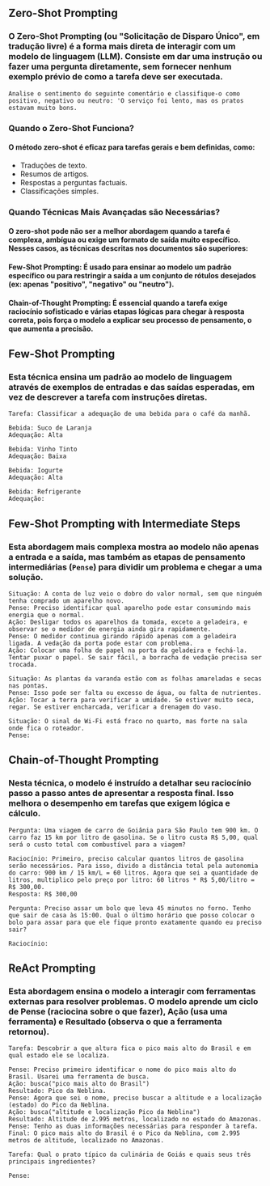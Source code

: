 ## Zero-Shot Prompting
### O Zero-Shot Prompting (ou "Solicitação de Disparo Único", em tradução livre) é a forma mais direta de interagir com um modelo de linguagem (LLM). Consiste em dar uma instrução ou fazer uma pergunta diretamente, sem fornecer nenhum exemplo prévio de como a tarefa deve ser executada.

    Analise o sentimento do seguinte comentário e classifique-o como positivo, negativo ou neutro: 'O serviço foi lento, mas os pratos estavam muito bons.

### Quando o Zero-Shot Funciona?
#### O método zero-shot é eficaz para tarefas gerais e bem definidas, como:

 - Traduções de texto.
 - Resumos de artigos.
 - Respostas a perguntas factuais.
 - Classificações simples.

### Quando Técnicas Mais Avançadas são Necessárias?
#### O zero-shot pode não ser a melhor abordagem quando a tarefa é complexa, ambígua ou exige um formato de saída muito específico. Nesses casos, as técnicas descritas nos documentos são superiores:
#### Few-Shot Prompting: É usado para ensinar ao modelo um padrão específico ou para restringir a saída a um conjunto de rótulos desejados (ex: apenas "positivo", "negativo" ou "neutro").
#### Chain-of-Thought Prompting: É essencial quando a tarefa exige raciocínio sofisticado e várias etapas lógicas para chegar à resposta correta, pois força o modelo a explicar seu processo de pensamento, o que aumenta a precisão.

## Few-Shot Prompting
### Esta técnica ensina um padrão ao modelo de linguagem através de exemplos de entradas e das saídas esperadas, em vez de descrever a tarefa com instruções diretas.

    Tarefa: Classificar a adequação de uma bebida para o café da manhã.
    
    Bebida: Suco de Laranja
    Adequação: Alta
    
    Bebida: Vinho Tinto
    Adequação: Baixa
    
    Bebida: Iogurte
    Adequação: Alta
    
    Bebida: Refrigerante
    Adequação:

## Few-Shot Prompting with Intermediate Steps
### Esta abordagem mais complexa mostra ao modelo não apenas a entrada e a saída, mas também as etapas de pensamento intermediárias (`Pense`) para dividir um problema e chegar a uma solução.

    Situação: A conta de luz veio o dobro do valor normal, sem que ninguém tenha comprado um aparelho novo.
    Pense: Preciso identificar qual aparelho pode estar consumindo mais energia que o normal.
    Ação: Desligar todos os aparelhos da tomada, exceto a geladeira, e observar se o medidor de energia ainda gira rapidamente.
    Pense: O medidor continua girando rápido apenas com a geladeira ligada. A vedação da porta pode estar com problema.
    Ação: Colocar uma folha de papel na porta da geladeira e fechá-la. Tentar puxar o papel. Se sair fácil, a borracha de vedação precisa ser trocada.
    
    Situação: As plantas da varanda estão com as folhas amareladas e secas nas pontas.
    Pense: Isso pode ser falta ou excesso de água, ou falta de nutrientes.
    Ação: Tocar a terra para verificar a umidade. Se estiver muito seca, regar. Se estiver encharcada, verificar a drenagem do vaso.
    
    Situação: O sinal de Wi-Fi está fraco no quarto, mas forte na sala onde fica o roteador.
    Pense:

## Chain-of-Thought Prompting
### Nesta técnica, o modelo é instruído a detalhar seu raciocínio passo a passo antes de apresentar a resposta final. Isso melhora o desempenho em tarefas que exigem lógica e cálculo.
    Pergunta: Uma viagem de carro de Goiânia para São Paulo tem 900 km. O carro faz 15 km por litro de gasolina. Se o litro custa R$ 5,00, qual será o custo total com combustível para a viagem?
    
    Raciocínio: Primeiro, preciso calcular quantos litros de gasolina serão necessários. Para isso, divido a distância total pela autonomia do carro: 900 km / 15 km/L = 60 litros. Agora que sei a quantidade de litros, multiplico pelo preço por litro: 60 litros * R$ 5,00/litro = R$ 300,00.
    Resposta: R$ 300,00
    
    Pergunta: Preciso assar um bolo que leva 45 minutos no forno. Tenho que sair de casa às 15:00. Qual o último horário que posso colocar o bolo para assar para que ele fique pronto exatamente quando eu preciso sair?
    
    Raciocínio:

## ReAct Prompting
### Esta abordagem ensina o modelo a interagir com ferramentas externas para resolver problemas. O modelo aprende um ciclo de Pense (raciocina sobre o que fazer), Ação (usa uma ferramenta) e Resultado (observa o que a ferramenta retornou).

    Tarefa: Descobrir a que altura fica o pico mais alto do Brasil e em qual estado ele se localiza.
    
    Pense: Preciso primeiro identificar o nome do pico mais alto do Brasil. Usarei uma ferramenta de busca.
    Ação: busca("pico mais alto do Brasil")
    Resultado: Pico da Neblina.
    Pense: Agora que sei o nome, preciso buscar a altitude e a localização (estado) do Pico da Neblina.
    Ação: busca("altitude e localização Pico da Neblina")
    Resultado: Altitude de 2.995 metros, localizado no estado do Amazonas.
    Pense: Tenho as duas informações necessárias para responder à tarefa.
    Final: O pico mais alto do Brasil é o Pico da Neblina, com 2.995 metros de altitude, localizado no Amazonas.
    
    Tarefa: Qual o prato típico da culinária de Goiás e quais seus três principais ingredientes?
    
    Pense:
